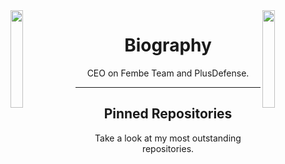 <img align='left' src='http://pa1.narvii.com/6995/90e0ada08036dcf01e3f640bf6dde1d377d99757r1-200-200_00.gif' width='20%'>
<img align='right' src='http://pa1.narvii.com/6995/90e0ada08036dcf01e3f640bf6dde1d377d99757r1-200-200_00.gif' width='20%'>

<h1 align="center">Biography</h2>
<p align="center">CEO on Fembe Team and PlusDefense.</p>

___

<h2 align="center">Pinned Repositories</h2>
<p align="center">Take a look at my most outstanding repositories.</p>
